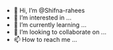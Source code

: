 - 👋 Hi, I’m @Shifna-rahees
- 👀 I’m interested in ...
- 🌱 I’m currently learning ...
- 💞️ I’m looking to collaborate on ...
- 📫 How to reach me ...

<!---
Shifna-rahees/Shifna-rahees is a ✨ special ✨ repository because its `README.md` (this file) appears on your GitHub profile.
You can click the Preview link to take a look at your changes.
--->

